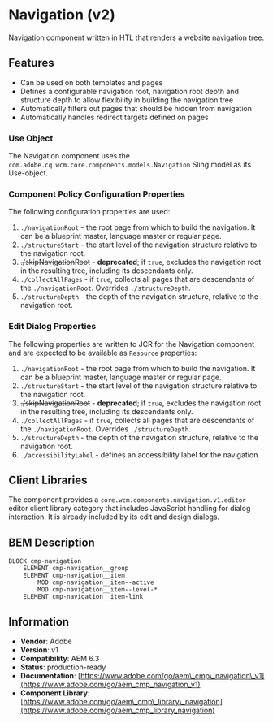 <!--
Copyright 2017 Adobe

Licensed under the Apache License, Version 2.0 (the "License");
you may not use this file except in compliance with the License.
You may obtain a copy of the License at

    http://www.apache.org/licenses/LICENSE-2.0

Unless required by applicable law or agreed to in writing, software
distributed under the License is distributed on an "AS IS" BASIS,
WITHOUT WARRANTIES OR CONDITIONS OF ANY KIND, either express or implied.
See the License for the specific language governing permissions and
limitations under the License.
-->

Navigation (v2)
====
Navigation component written in HTL that renders a website navigation tree.

## Features
* Can be used on both templates and pages
* Defines a configurable navigation root, navigation root depth and structure depth to allow flexibility in building the navigation tree
* Automatically filters out pages that should be hidden from navigation
* Automatically handles redirect targets defined on pages

### Use Object
The Navigation component uses the `com.adobe.cq.wcm.core.components.models.Navigation` Sling model as its Use-object.

### Component Policy Configuration Properties
The following configuration properties are used:

1. `./navigationRoot` - the root page from which to build the navigation. It can be a blueprint master, language master or regular page.
2. `./structureStart` - the start level of the navigation structure relative to the navigation root. 
3. ~~./skipNavigationRoot~~ - **deprecated**; if `true`, excludes the navigation root in the resulting tree, including its descendants only.
4. `./collectAllPages` - if `true`, collects all pages that are descendants of the `./navigationRoot`. Overrides `./structureDepth`.
5. `./structureDepth` - the depth of the navigation structure, relative to the navigation root.

### Edit Dialog Properties
The following properties are written to JCR for the Navigation component and are expected to be available as `Resource` properties:

1. `./navigationRoot` - the root page from which to build the navigation. It can be a blueprint master, language master or regular page.
2. `./structureStart` - the start level of the navigation structure relative to the navigation root.
3. ~~./skipNavigationRoot~~ - **deprecated**; if `true`, excludes the navigation root in the resulting tree, including its descendants only.
4. `./collectAllPages` - if `true`, collects all pages that are descendants of the `./navigationRoot`. Overrides `./structureDepth`.
5. `./structureDepth` - the depth of the navigation structure, relative to the navigation root.
6. `./accessibilityLabel` - defines an accessibility label for the navigation.

## Client Libraries
The component provides a `core.wcm.components.navigation.v1.editor` editor client library category that includes
JavaScript handling for dialog interaction. It is already included by its edit and design dialogs.

## BEM Description
```
BLOCK cmp-navigation
    ELEMENT cmp-navigation__group
    ELEMENT cmp-navigation__item
        MOD cmp-navigation__item--active
        MOD cmp-navigation__item--level-*
    ELEMENT cmp-navigation__item-link
```

## Information
* **Vendor**: Adobe
* **Version**: v1
* **Compatibility**: AEM 6.3
* **Status**: production-ready
* **Documentation**: [https://www.adobe.com/go/aem\_cmp\_navigation\_v1](https://www.adobe.com/go/aem_cmp_navigation_v1)
* **Component Library**: [https://www.adobe.com/go/aem\_cmp\_library\_navigation](https://www.adobe.com/go/aem_cmp_library_navigation)
